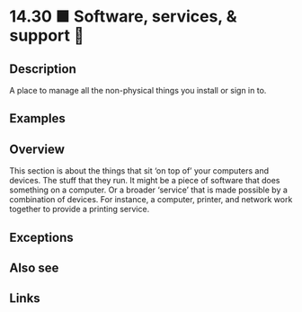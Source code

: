 # 14.30 ■ Software, services, & support 💾

## Description

A place to manage all the non-physical things you install or sign in to.

## Examples

## Overview

This section is about the things that sit ‘on top of’ your computers and devices. The stuff that they run. It might be a piece of software that does something on a computer. Or a broader ‘service’ that is made possible by a combination of devices. For instance, a computer, printer, and network work together to provide a printing service.

## Exceptions

## Also see


## Links
